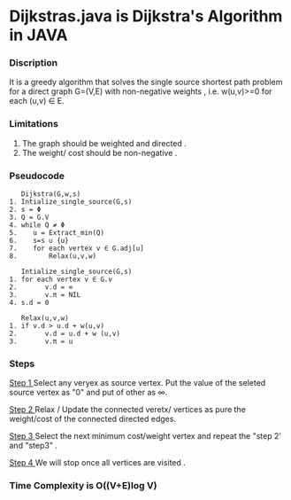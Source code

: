 # Dijkstras.java is Dijkstra's Algorithm in JAVA

### Discription 

It is a greedy algorithm that solves the single source shortest path problem for a direct graph G=(V,E) with non-negative weights , i.e. w(u,v)>=0 for each (u,v) ∈ E.

### Limitations

1. The graph should be weighted and directed .
2. The weight/ cost should be non-negative .

### Pseudocode

```
   Dijkstra(G,w,s)
1. Intialize_single_source(G,s)
2. s = Φ
3. Q = G.V
4. while Q ≠ Φ 
5.    u = Extract_min(Q)
6.    s=s ∪ {u}
7.    for each vertex v ∈ G.adj[u]
8.        Relax(u,v,w)
```

```
   Intialize_single_source(G,s)
1. for each vertex v ∈ G.v
2.       v.d = ∞
3.       v.π = NIL
4. s.d = 0 
```

```
   Relax(u,v,w)
1. if v.d > u.d + w(u,v)
2.       v.d = u.d + w (u,v)
3.       v.π = u
```

### Steps

<ins> Step 1 </ins> Select any veryex as source vertex.  Put the value of the seleted source vertex as "0" and put of other as ∞.

<ins> Step 2 </ins> Relax / Update the connected veretx/ vertices as pure the weight/cost of the connected directed edges.

<ins> Step 3 </ins> Select the next minimum cost/weight vertex and repeat the "step 2' and "step3" .

<ins> Step 4 </ins> We will stop once all vertices are visited .

### Time Complexity is O((V+E)log V)
